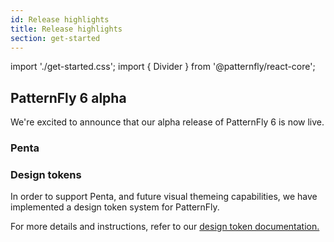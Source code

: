 ```yaml
---
id: Release highlights
title: Release highlights
section: get-started
---
```


import './get-started.css';
import { Divider } from '@patternfly/react-core';

## PatternFly 6 alpha

We're excited to announce that our alpha release of PatternFly 6 is now live.

### Penta 

### Design tokens 

In order to support Penta, and future visual themeing capabilities, we have implemented a design token system for PatternFly. 

For more details and instructions, refer to our [design token documentation.](/tokens/about-tokens)